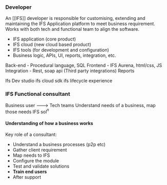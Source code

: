 
### Developer
An [[IFS]] developer is responsible for customising, extending and maintaining the IFS Application platform to meet business requirement.
Works with both tech and functional team to align the software.

- IFS application (core product)
- IFS cloud (new cloud based product)
- IFS tools (for development and configuration)
- Business logic, APIs, UI, reports, integration, etc.

Back-end - Procedural language, SQL 
Frontend -  IFS Aurena, html/css, JS
Integration - Rest, soap api (Third party integrations)
Reports

Ifs Dev studio 
ifs cloud sdk 
ifs lifecycle experience 


### IFS Functional consultant 

Business user  ---> Tech teams
Understand needs of a business, map those needs IFS sol$^n$
#### **Understanding of how a business works**

Key role of a consultant:
- Understand a business processes (p2p etc)
- Gather client requirement
- Map needs to IFS
- Configure the module 
- Test and validate solutions
- **Train end users**
- After support
